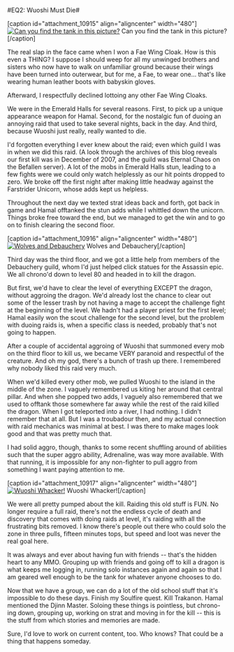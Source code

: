 #EQ2: Wuoshi Must Die#

[caption id="attachment\_10915" align="aligncenter" width="480"][![Can you find the tank in this picture?](http://westkarana.com/wp-content/uploads/2013/05/EverQuest2-2013-05-23-00-08-13-37-480x270.jpg)](http://westkarana.com/wp-content/uploads/2013/05/EverQuest2-2013-05-23-00-08-13-37.jpg) Can you find the tank in this picture?[/caption]

The real slap in the face came when I won a Fae Wing Cloak. How is this even a THING? I suppose I should weep for all my unwinged brothers and sisters who now have to walk on unfamiliar ground because their wings have been turned into outerwear, but for me, a Fae, to wear one... that's like wearing human leather boots with babyskin gloves.

Afterward, I respectfully declined lottoing any other Fae Wing Cloaks.

We were in the Emerald Halls for several reasons. First, to pick up a unique appearance weapon for Hamal. Second, for the nostalgic fun of duoing an annoying raid that used to take several nights, back in the day. And third, because Wuoshi just really, really wanted to die. 

I'd forgotten everything I ever knew about the raid; even which guild I was in when we did this raid. (A look through the archives of this blog reveals our first kill was in December of 2007, and the guild was Eternal Chaos on the Befallen server). A lot of the mobs in Emerald Halls stun, leading to a few fights were we could only watch helplessly as our hit points dropped to zero. We broke off the first night after making little headway against the Farstrider Unicorn, whose adds kept us helpless.

Throughout the next day we texted strat ideas back and forth, got back in game and Hamal offtanked the stun adds while I whittled down the unicorn. Things broke free toward the end, but we managed to get the win and to go on to finish clearing the second floor.

[caption id="attachment\_10916" align="aligncenter" width="480"][![Wolves and Debauchery](http://westkarana.com/wp-content/uploads/2013/05/EverQuest2-2013-05-23-00-11-23-66-480x270.jpg)](http://westkarana.com/wp-content/uploads/2013/05/EverQuest2-2013-05-23-00-11-23-66.jpg) Wolves and Debauchery[/caption]

Third day was the third floor, and we got a little help from members of the Debauchery guild, whom I'd just helped click statues for the Assassin epic. We all chrono'd down to level 80 and headed in to kill the dragon.

But first, we'd have to clear the level of everything EXCEPT the dragon, without aggroing the dragon. We'd already lost the chance to clear out some of the lesser trash by not having a mage to accept the challenge fight at the beginning of the level. We hadn't had a player priest for the first level; Hamal easily won the scout challenge for the second level, but the problem with duoing raids is, when a specific class is needed, probably that's not going to happen.

After a couple of accidental aggroing of Wuoshi that summoned every mob on the third floor to kill us, we became VERY paranoid and respectful of the creature. And oh my god, there's a bunch of trash up there. I remembered why nobody liked this raid very much.

When we'd killed every other mob, we pulled Wuoshi to the island in the middle of the zone. I vaguely remembered us kiting her around that central pillar. And when she popped two adds, I vaguely also remembered that we used to offtank those somewhere far away while the rest of the raid killed the dragon. When I got teleported into a river, I had nothing. I didn't remember that at all. But I was a troubadour then, and my actual connection with raid mechanics was minimal at best. I was there to make mages look good and that was pretty much that.

I had solid aggro, though, thanks to some recent shuffling around of abilities such that the super aggro ability, Adrenaline, was way more available. With that running, it is impossible for any non-fighter to pull aggro from something I want paying attention to me.

[caption id="attachment\_10917" align="aligncenter" width="480"][![Wuoshi Whacker!](http://westkarana.com/wp-content/uploads/2013/05/EverQuest2-2013-05-23-00-08-32-72-480x269.jpg)](http://westkarana.com/wp-content/uploads/2013/05/EverQuest2-2013-05-23-00-08-32-72.jpg) Wuoshi Whacker![/caption]

We were all pretty pumped about the kill. Raiding this old stuff is FUN. No longer require a full raid, there's not the endless cycle of death and discovery that comes with doing raids at level, it's raiding with all the frustrating bits removed. I know there's people out there who could solo the zone in three pulls, fifteen minutes tops, but speed and loot was never the real goal here.

It was always and ever about having fun with friends -- that's the hidden heart to any MMO. Grouping up with friends and going off to kill a dragon is what keeps me logging in, running solo instances again and again so that I am geared well enough to be the tank for whatever anyone chooses to do.

Now that we have a group, we can do a lot of the old school stuff that it's impossible to do these days. Finish my Soulfire quest. Kill Trakanon. Hamal mentioned the Djinn Master. Soloing these things is pointless, but chrono-ing down, grouping up, working on strat and moving in for the kill -- this is the stuff from which stories and memories are made.

Sure, I'd love to work on current content, too. Who knows? That could be a thing that happens someday.
